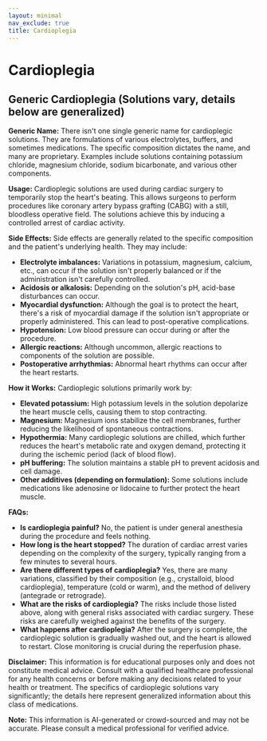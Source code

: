 ```yaml
---
layout: minimal
nav_exclude: true
title: Cardioplegia
---
```


# Cardioplegia

## Generic Cardioplegia (Solutions vary, details below are generalized)

**Generic Name:**  There isn't one single generic name for cardioplegic solutions. They are formulations of various electrolytes, buffers, and sometimes medications. The specific composition dictates the name, and many are proprietary.  Examples include solutions containing potassium chloride, magnesium chloride, sodium bicarbonate, and various other components.

**Usage:** Cardioplegic solutions are used during cardiac surgery to temporarily stop the heart's beating. This allows surgeons to perform procedures like coronary artery bypass grafting (CABG) with a still, bloodless operative field.  The solutions achieve this by inducing a controlled arrest of cardiac activity.


**Side Effects:**  Side effects are generally related to the specific composition and the patient's underlying health. They may include:

* **Electrolyte imbalances:**  Variations in potassium, magnesium, calcium, etc., can occur if the solution isn't properly balanced or if the administration isn't carefully controlled.
* **Acidosis or alkalosis:** Depending on the solution's pH, acid-base disturbances can occur.
* **Myocardial dysfunction:** Although the goal is to protect the heart, there's a risk of myocardial damage if the solution isn't appropriate or properly administered. This can lead to post-operative complications.
* **Hypotension:** Low blood pressure can occur during or after the procedure.
* **Allergic reactions:**  Although uncommon, allergic reactions to components of the solution are possible.
* **Postoperative arrhythmias:**  Abnormal heart rhythms can occur after the heart restarts.


**How it Works:** Cardioplegic solutions primarily work by:

* **Elevated potassium:**  High potassium levels in the solution depolarize the heart muscle cells, causing them to stop contracting.
* **Magnesium:** Magnesium ions stabilize the cell membranes, further reducing the likelihood of spontaneous contractions.
* **Hypothermia:**  Many cardioplegic solutions are chilled, which further reduces the heart's metabolic rate and oxygen demand, protecting it during the ischemic period (lack of blood flow).
* **pH buffering:** The solution maintains a stable pH to prevent acidosis and cell damage.
* **Other additives (depending on formulation):** Some solutions include medications like adenosine or lidocaine to further protect the heart muscle.


**FAQs:**

* **Is cardioplegia painful?** No, the patient is under general anesthesia during the procedure and feels nothing.
* **How long is the heart stopped?** The duration of cardiac arrest varies depending on the complexity of the surgery, typically ranging from a few minutes to several hours.
* **Are there different types of cardioplegia?** Yes, there are many variations, classified by their composition (e.g., crystalloid, blood cardioplegia), temperature (cold or warm), and the method of delivery (antegrade or retrograde).
* **What are the risks of cardioplegia?** The risks include those listed above, along with general risks associated with cardiac surgery.  These risks are carefully weighed against the benefits of the surgery.
* **What happens after cardioplegia?** After the surgery is complete, the cardioplegic solution is gradually washed out, and the heart is allowed to restart. Close monitoring is crucial during the reperfusion phase.

**Disclaimer:** This information is for educational purposes only and does not constitute medical advice. Consult with a qualified healthcare professional for any health concerns or before making any decisions related to your health or treatment.  The specifics of cardioplegic solutions vary significantly; the details here represent generalized information about this class of medications.


**Note:** This information is AI-generated or crowd-sourced and may not be accurate. Please consult a medical professional for verified advice.